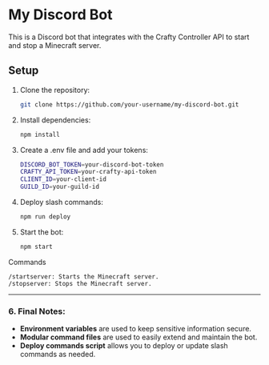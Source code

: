 # My Discord Bot

This is a Discord bot that integrates with the Crafty Controller API to start and stop a Minecraft server.

## Setup

1. Clone the repository:

    ```bash
    git clone https://github.com/your-username/my-discord-bot.git

2. Install dependencies:

     ```bash
     npm install

3. Create a .env file and add your tokens:

    ```bash
    DISCORD_BOT_TOKEN=your-discord-bot-token
    CRAFTY_API_TOKEN=your-crafty-api-token
    CLIENT_ID=your-client-id
    GUILD_ID=your-guild-id

4. Deploy slash commands:

    ```bash
    npm run deploy

5. Start the bot:

    ```bash
    npm start

Commands

    /startserver: Starts the Minecraft server.
    /stopserver: Stops the Minecraft server.

---

### **6. Final Notes**:
- **Environment variables** are used to keep sensitive information secure.
- **Modular command files** are used to easily extend and maintain the bot.
- **Deploy commands script** allows you to deploy or update slash commands as needed.
